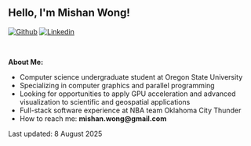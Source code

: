 <!-- Your title -->
## Hello, I'm Mishan Wong!

<!-- Your badges
You can use the website to generate badges: https://shields.io/
-->

[![Github](https://img.shields.io/badge/-Github-000?style=flat&logo=Github&logoColor=white)](https://github.com/mishanwong)
[![Linkedin](https://img.shields.io/badge/-LinkedIn-blue?style=flat&logo=Linkedin&logoColor=white)](https://www.linkedin.com/in/mishanwong)

&nbsp;

<!-- Talking about you -->
**About Me:**

- Computer science undergraduate student at Oregon State University
- Specializing in computer graphics and parallel programming
- Looking for opportunities to apply GPU acceleration and advanced visualization to scientific and geospatial applications
- Full-stack software experience at NBA team Oklahoma City Thunder
- How to reach me: __mishan.wong@gmail.com__

Last updated: 8 August 2025
